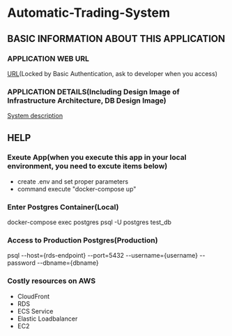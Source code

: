 # Automatic-Trading-System

## BASIC INFORMATION ABOUT THIS APPLICATION

### APPLICATION WEB URL
[URL](https://serpedious.link/)(Locked by Basic Authentication, ask to developer when you access)

### APPLICATION DETAILS(Including Design Image of Infrastructure Architecture, DB Design Image)
[System description](https://checker-crime-252.notion.site/Automatic-Trading-System-eec52c8300a6425c814c8a148ef5206e)


## HELP

### Exeute App(when you execute this app in your local environment, you need to excute items below)
- create .env and set proper parameters
- command execute "docker-compose up"

### Enter Postgres Container(Local)
docker-compose exec postgres psql -U postgres test_db

### Access to Production Postgres(Production)
psql --host={rds-endpoint} --port=5432 --username={username} --password --dbname={dbname}

### Costly resources on AWS
- CloudFront
- RDS
- ECS Service
- Elastic Loadbalancer
- EC2


